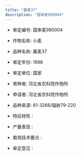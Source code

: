 ```yaml
---
title: "冀麦37"
description: "国审麦980004"
---
```

* 审定编号:  国审麦980004

*  作物名称:  小麦

*  品种名称:  冀麦37

*  审定年份:  1998

*  审定单位:  国家

* 育种者:  河北省农科院作物所

*  申请者:  河北省农科院作物所

*  品种来源:  81-3268/辐射79-220

*  特征特性 : 

 
*  产量表现 : 


*  栽培技术要点 : 


*  审定意见 : 

